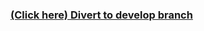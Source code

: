 ### [(Click here) Divert to develop branch](https://github.com/gskpsrikar/text_classifier_on_aws/tree/develop)
